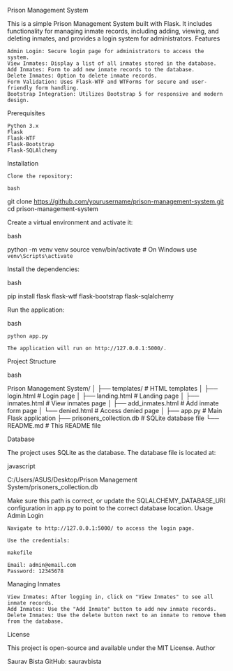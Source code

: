 Prison Management System

This is a simple Prison Management System built with Flask. It includes functionality for managing inmate records, including adding, viewing, and deleting inmates, and provides a login system for administrators.
Features

    Admin Login: Secure login page for administrators to access the system.
    View Inmates: Display a list of all inmates stored in the database.
    Add Inmates: Form to add new inmate records to the database.
    Delete Inmates: Option to delete inmate records.
    Form Validation: Uses Flask-WTF and WTForms for secure and user-friendly form handling.
    Bootstrap Integration: Utilizes Bootstrap 5 for responsive and modern design.

Prerequisites

    Python 3.x
    Flask
    Flask-WTF
    Flask-Bootstrap
    Flask-SQLAlchemy

Installation

    Clone the repository:

    bash

git clone https://github.com/yourusername/prison-management-system.git
cd prison-management-system

Create a virtual environment and activate it:

bash

python -m venv venv
source venv/bin/activate  # On Windows use `venv\Scripts\activate`

Install the dependencies:

bash

pip install flask flask-wtf flask-bootstrap flask-sqlalchemy

Run the application:

bash

    python app.py

    The application will run on http://127.0.0.1:5000/.

Project Structure

bash

Prison Management System/
│
├── templates/                 # HTML templates
│   ├── login.html             # Login page
│   ├── landing.html           # Landing page
│   ├── inmates.html           # View inmates page
│   ├── add_inmates.html       # Add inmate form page
│   └── denied.html            # Access denied page
│
├── app.py                     # Main Flask application
├── prisoners_collection.db    # SQLite database file
└── README.md                  # This README file

Database

The project uses SQLite as the database. The database file is located at:

javascript

C:/Users/ASUS/Desktop/Prison Management System/prisoners_collection.db

Make sure this path is correct, or update the SQLALCHEMY_DATABASE_URI configuration in app.py to point to the correct database location.
Usage
Admin Login

    Navigate to http://127.0.0.1:5000/ to access the login page.

    Use the credentials:

    makefile

    Email: admin@email.com
    Password: 12345678

Managing Inmates

    View Inmates: After logging in, click on "View Inmates" to see all inmate records.
    Add Inmates: Use the "Add Inmate" button to add new inmate records.
    Delete Inmates: Use the delete button next to an inmate to remove them from the database.

License

This project is open-source and available under the MIT License.
Author

Saurav Bista
GitHub: sauravbista

